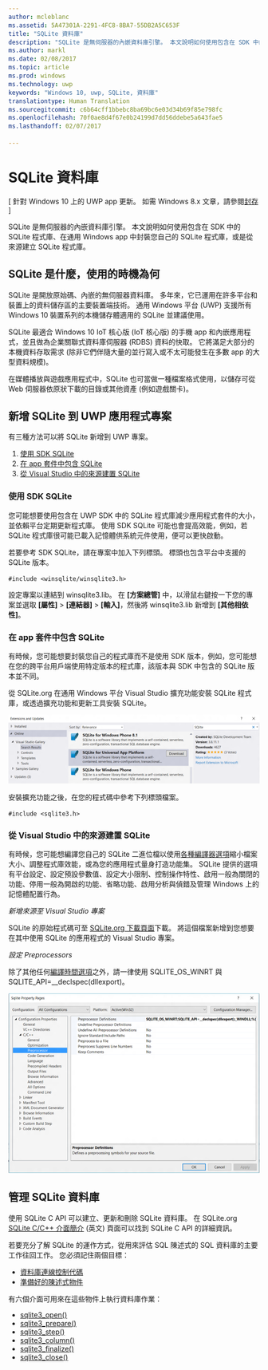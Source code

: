```yaml
---
author: mcleblanc
ms.assetid: 5A47301A-2291-4FC8-8BA7-55DB2A5C653F
title: "SQLite 資料庫"
description: "SQLite 是無伺服器的內嵌資料庫引擎。 本文說明如何使用包含在 SDK 中的 SQLite 程式庫、在通用 Windows app 中封裝您自己的 SQLite 程式庫，或是從來源建立 SQLite 程式庫。"
ms.author: markl
ms.date: 02/08/2017
ms.topic: article
ms.prod: windows
ms.technology: uwp
keywords: "Windows 10, uwp, SQLite, 資料庫"
translationtype: Human Translation
ms.sourcegitcommit: c6b64cff1bbebc8ba69bc6e03d34b69f85e798fc
ms.openlocfilehash: 70f0ae8d4f67e0b24199d7dd56ddebe5a643fae5
ms.lasthandoff: 02/07/2017

---
```

# <a name="sqlite-databases"></a>SQLite 資料庫

\[ 針對 Windows 10 上的 UWP app 更新。 如需 Windows 8.x 文章，請參閱[封存](http://go.microsoft.com/fwlink/p/?linkid=619132) \]


SQLite 是無伺服器的內嵌資料庫引擎。 本文說明如何使用包含在 SDK 中的 SQLite 程式庫、在通用 Windows app 中封裝您自己的 SQLite 程式庫，或是從來源建立 SQLite 程式庫。

## <a name="what-sqlite-is-and-when-to-use-it"></a>SQLite 是什麼，使用的時機為何

SQLite 是開放原始碼、內嵌的無伺服器資料庫。 多年來，它已運用在許多平台和裝置上的資料儲存區的主要裝置端技術。 通用 Windows 平台 (UWP) 支援所有 Windows 10 裝置系列的本機儲存體適用的 SQLite 並建議使用。

SQLite 最適合 Windows 10 IoT 核心版 (IoT 核心版) 的手機 app 和內嵌應用程式，並且做為企業關聯式資料庫伺服器 (RDBS) 資料的快取。 它將滿足大部分的本機資料存取需求 (除非它們伴隨大量的並行寫入或不太可能發生在多數 app 的大型資料規模)。

在媒體播放與遊戲應用程式中，SQLite 也可當做一種檔案格式使用，以儲存可從 Web 伺服器依原狀下載的目錄或其他資產 (例如遊戲關卡)。

## <a name="adding-sqlite-to-a-uwp-app-project"></a>新增 SQLite 到 UWP 應用程式專案

有三種方法可以將 SQLite 新增到 UWP 專案。

1.  [使用 SDK SQLite](#using-the-sdk-sqlite)
2.  [在 app 套件中包含 SQLite](#including-sqlite-in-the-app-package)
3.  [從 Visual Studio 中的來源建置 SQLite](#building-sqlite-from-source-in-visual-studio)

### <a name="using-the-sdk-sqlite"></a>使用 SDK SQLite

您可能想要使用包含在 UWP SDK 中的 SQLite 程式庫減少應用程式套件的大小，並依賴平台定期更新程式庫。 使用 SDK SQLite 可能也會提高效能，例如，若 SQLite 程式庫很可能已載入記憶體供系統元件使用，便可以更快啟動。

若要參考 SDK SQLite，請在專案中加入下列標頭。 標頭也包含平台中支援的 SQLite 版本。

`#include <winsqlite/winsqlite3.h>`

設定專案以連結到 winsqlite3.lib。 在 **\[方案總管\]** 中，以滑鼠右鍵按一下您的專案並選取 **\[屬性\]** &gt; **\[連結器\]** &gt; **\[輸入\]**，然後將 winsqlite3.lib 新增到 **\[其他相依性\]**。

### <a name="including-sqlite-in-the-app-package"></a>在 app 套件中包含 SQLite

有時候，您可能想要封裝您自己的程式庫而不是使用 SDK 版本，例如，您可能想在您的跨平台用戶端使用特定版本的程式庫，該版本與 SDK 中包含的 SQLite 版本並不同。

從 SQLite.org 在通用 Windows 平台 Visual Studio 擴充功能安裝 SQLite 程式庫，或透過擴充功能和更新工具安裝 SQLite。

![擴充功能和更新畫面](./images/extensions-and-updates.png)

安裝擴充功能之後，在您的程式碼中參考下列標頭檔案。

`#include <sqlite3.h>`

### <a name="building-sqlite-from-source-in-visual-studio"></a>從 Visual Studio 中的來源建置 SQLite

有時候，您可能想編譯您自己的 SQLite 二進位檔以使用[各種編譯器選項](http://www.sqlite.org/compile.html)縮小檔案大小、調整程式庫效能，或為您的應用程式量身打造功能集。 SQLite 提供的選項有平台設定、設定預設參數值、設定大小限制、控制操作特性、啟用一般為關閉的功能、停用一般為開啟的功能、省略功能、啟用分析與偵錯及管理 Windows 上的記憶體配置行為。

*新增來源至 Visual Studio 專案*

SQLite 的原始程式碼可至 [SQLite.org 下載頁面](https://www.sqlite.org/download.html)下載。 將這個檔案新增到您想要在其中使用 SQLite 的應用程式的 Visual Studio 專案。

*設定 Preprocessors*

除了其他任何[編譯時間選項](http://www.sqlite.org/compile.html)之外，請一律使用 SQLITE_OS_WINRT 與 SQLITE\_API=\_\_declspec(dllexport)。

![SQLite 屬性頁畫面](./images/property-pages.png)

## <a name="managing-a-sqlite-database"></a>管理 SQLite 資料庫

使用 SQLite C API 可以建立、更新和刪除 SQLite 資料庫。 在 SQLite.org [SQLite C/C++ 介面簡介](http://www.sqlite.org/cintro.html) (英文) 頁面可以找到 SQLite C API 的詳細資訊。

若要充分了解 SQLite 的運作方式，從用來評估 SQL 陳述式的 SQL 資料庫的主要工作往回工作。 您必須記住兩個目標：

-   [資料庫連線控制代碼](https://www.sqlite.org/c3ref/sqlite3.html)
-   [準備好的陳述式物件](https://www.sqlite.org/c3ref/stmt.html)

有六個介面可用來在這些物件上執行資料庫作業：

-   [sqlite3\_open()](https://web.archive.org/web/20141228070025/http:/www.sqlite.org/c3ref/open.html)
-   [sqlite3\_prepare()](https://web.archive.org/web/20141228070025/http:/www.sqlite.org/c3ref/prepare.html)
-   [sqlite3\_step()](https://web.archive.org/web/20141228070025/http:/www.sqlite.org/c3ref/step.html)
-   [sqlite3\_column()](https://web.archive.org/web/20141228070025/http:/www.sqlite.org/c3ref/column_blob.html)
-   [sqlite3\_finalize()](https://web.archive.org/web/20141228070025/http:/www.sqlite.org/c3ref/finalize.html)
-   [sqlite3\_close()](https://web.archive.org/web/20141228070025/http:/www.sqlite.org/c3ref/close.html)

 

 

